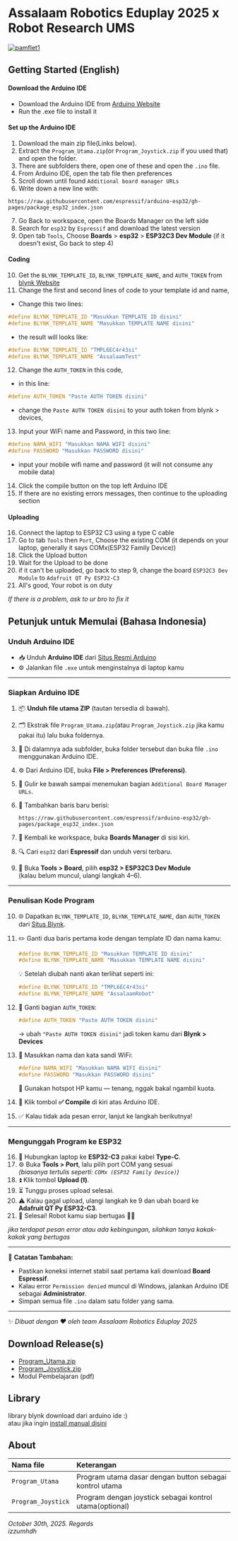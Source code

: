 
  # Assalaam Robotics Eduplay 2025 x Robot Research UMS
    
  <a href="https://ibb.co.com/Kj2XXzsV"><img src="https://i.ibb.co.com/Kj2XXzsV/pamflet1.jpg" alt="pamflet1" border="0"></a>
    
  ## Getting Started (English)
  #### Download the Arduino IDE
  * Download the Arduino IDE from [ Arduino Website](https://downloads.arduino.cc/arduino-ide/arduino-ide_2.3.6_Windows_64bit.exe)
  * Run the .exe file to install it

  #### Set up the Arduino IDE
  1. Download the main zip file(Links below).
  2. Extract the `Program_Utama.zip`(or `Program_Joystick.zip` if you used that) and open the folder.
  3. There are subfolders there, open one of these and open the `.ino` file.
  4. From Arduino IDE, open the tab file then preferences
  5. Scroll down until found `Additional board manager URLs`
  6. Write down a new line with:

    https://raw.githubusercontent.com/espressif/arduino-esp32/gh-pages/package_esp32_index.json
  7. Go Back to workspace, open the Boards Manager on the left side
  8. Search for `esp32` by `Espressif` and download the latest version
  9. Open tab `Tools`, Choose **Boards** > **esp32** > **ESP32C3 Dev Module** (if it doesn't exist, Go back to step 4)

  #### Coding
  10. Get the `BLYNK_TEMPLATE_ID`, `BLYNK_TEMPLATE_NAME`, and `AUTH_TOKEN` from [blynk Website](https://www.blynk.io/)
  11. Change the first and second lines of code to your template id and name,  
  * Change this two lines:   
```cpp
#define BLYNK_TEMPLATE_ID "Masukkan TEMPLATE ID disini"
#define BLYNK_TEMPLATE_NAME "Masukkan TEMPLATE NAME disini"
```
  * the result will looks like:
```cpp
#define BLYNK_TEMPLATE_ID "TMPL6EC4r43si"
#define BLYNK_TEMPLATE_NAME "AssalaamTest"
```
  12. Change the `AUTH_TOKEN` in this code,
  * in this line:
```cpp
#define AUTH_TOKEN "Paste AUTH TOKEN disini"
```
  *   change the `Paste AUTH TOKEN disini` to your auth token from blynk > devices,  
  13. Input your WiFi name and Password, in this two line:
```cpp
#define NAMA_WIFI "Masukkan NAMA WIFI disini"
#define PASSWORD "Masukkan PASSWORD disini"
```
  *   input your mobile wifi name and password (it will not consume any mobile data)
  14. Click the compile button on the top left Arduino IDE
  15. If there are no existing errors messages, then continue to the uploading section
  
  #### Uploading
  16. Connect the laptop to ESP32 C3 using a type C cable
  17. Go to tab `Tools` then `Port`, Choose the existing COM (it depends on your laptop, generally it says COMx(ESP32 Family Device))
  18. Click the Upload button
  19. Wait for the Upload to be done
  20. if it can't be uploaded, go back to step 9, change the board `ESP32C3 Dev Module` to `Adafruit QT Py ESP32-C3`
  21. All's good, Your robot is on duty
    
  *If there is a problem, ask to ur bro to fix it*

## Petunjuk untuk Memulai (Bahasa Indonesia)

### Unduh Arduino IDE
- 📥 Unduh **Arduino IDE** dari [Situs Resmi Arduino](https://downloads.arduino.cc/arduino-ide/arduino-ide_2.3.6_Windows_64bit.exe)  
- ⚙️ Jalankan file `.exe` untuk menginstalnya di laptop kamu

---

### Siapkan Arduino IDE
1. 📦 **Unduh file utama ZIP** (tautan tersedia di bawah).  
2. 🗂️ Ekstrak file `Program_Utama.zip`(atau `Program_Joystick.zip` jika kamu pakai itu) lalu buka foldernya.  
3. 📁 Di dalamnya ada subfolder, buka folder tersebut dan buka file `.ino` menggunakan Arduino IDE.  
4. ⚙️ Dari Arduino IDE, buka **File > Preferences (Preferensi)**.  
5. 🔽 Gulir ke bawah sampai menemukan bagian `Additional Board Manager URLs`.  
6. 📝 Tambahkan baris baru berisi:

    ```
    https://raw.githubusercontent.com/espressif/arduino-esp32/gh-pages/package_esp32_index.json
    ```
7. 🧭 Kembali ke workspace, buka **Boards Manager** di sisi kiri.  
8. 🔍 Cari `esp32` dari **Espressif** dan unduh versi terbaru.  
9. 🧩 Buka **Tools > Board**, pilih **esp32 > ESP32C3 Dev Module**  
   (kalau belum muncul, ulangi langkah 4–6).

---

### Penulisan Kode Program
10. 🌐 Dapatkan `BLYNK_TEMPLATE_ID`, `BLYNK_TEMPLATE_NAME`, dan `AUTH_TOKEN` dari [Situs Blynk](https://www.blynk.io/).  
11. ✏️ Ganti dua baris pertama kode dengan template ID dan nama kamu:  

    ```cpp
    #define BLYNK_TEMPLATE_ID "Masukkan TEMPLATE ID disini"
    #define BLYNK_TEMPLATE_NAME "Masukkan TEMPLATE NAME disini"
    ```
    💡 Setelah diubah nanti akan terlihat seperti ini:
    ```cpp
    #define BLYNK_TEMPLATE_ID "TMPL6EC4r43si"
    #define BLYNK_TEMPLATE_NAME "AssalaamRobot"
    ```

12. 🔑 Ganti bagian `AUTH_TOKEN`:
    ```cpp
    #define AUTH_TOKEN "Paste AUTH TOKEN disini"
    ```
    → ubah `"Paste AUTH TOKEN disini"` jadi token kamu dari **Blynk > Devices**  

13. 📶 Masukkan nama dan kata sandi WiFi:
    ```cpp
    #define NAMA_WIFI "Masukkan NAMA WIFI disini"
    #define PASSWORD "Masukkan PASSWORD disini"
    ```
    💬 Gunakan hotspot HP kamu — tenang, nggak bakal ngambil kuota.  

14. 🧠 Klik tombol **✅ Compile** di kiri atas Arduino IDE.  
15. ✅ Kalau tidak ada pesan error, lanjut ke langkah berikutnya!

---

### Mengunggah Program ke ESP32
16. 🔌 Hubungkan laptop ke **ESP32-C3** pakai kabel **Type-C**.  
17. ⚙️ Buka **Tools > Port**, lalu pilih port COM yang sesuai  
    *(biasanya tertulis seperti: `COMx (ESP32 Family Device)`)*  
18. ⏫ Klik tombol **Upload (⭱)**.  
19. ⏳ Tunggu proses upload selesai.  
20. ⚠️ Kalau gagal upload, ulangi langkah ke 9 dan ubah board ke  
    **Adafruit QT Py ESP32-C3**.  
21. 🎉 Selesai! Robot kamu siap bertugas 💪🤖

*jika terdapat pesan error atau ada kebingungan, silahkan tanya kakak-kakak yang bertugas*

---

🧾 **Catatan Tambahan:**
- Pastikan koneksi internet stabil saat pertama kali download **Board Espressif**.  
- Kalau error `Permission denied` muncul di Windows, jalankan Arduino IDE sebagai **Administrator**.  
- Simpan semua file `.ino` dalam satu folder yang sama.  

---

✨ *Dibuat dengan ❤️ oleh team Assalaam Robotics Eduplay 2025*


  ## Download Release(s)
  * [Program_Utama.zip](https://github.com/izzumhd/Assalaam_Robotics_Eduplay_2025/releases/download/v1.0.1/Program_Utama.zip)  
  * [Program_Joystick.zip](https://github.com/izzumhd/Assalaam_Robotics_Eduplay_2025/releases/download/v1.0.1/Program_Joystick.zip)
  * Modul Pembelajaran (pdf)
  
  ## Library
  library blynk download dari arduino ide :)  
  atau jika ingin [install manual disini](https://github.com/blynkkk/blynk-library/releases/tag/v1.3.2)
  
  ## About
  | **Nama file** | **Keterangan** |
  |:----------|:-----------|
  | `Program_Utama` | Program utama dasar dengan button sebagai kontrol utama |
  | `Program_Joystick` | Program dengan joystick sebagai kontrol utama(optional) |

  *October 30th, 2025. Regards*  
  *izzumhdh*
